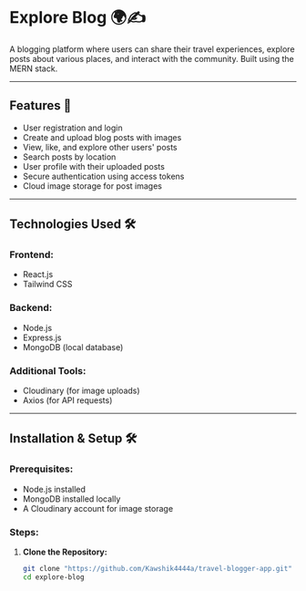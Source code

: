 # Explore Blog 🌍✍️

A blogging platform where users can share their travel experiences, explore posts about various places, and interact with the community. Built using the MERN stack.

---

## Features 🚀

- User registration and login
- Create and upload blog posts with images
- View, like, and explore other users' posts
- Search posts by location
- User profile with their uploaded posts
- Secure authentication using access tokens
- Cloud image storage for post images

---

## Technologies Used 🛠️

### Frontend:
- React.js
- Tailwind CSS

### Backend:
- Node.js
- Express.js
- MongoDB (local database)

### Additional Tools:
- Cloudinary (for image uploads)
- Axios (for API requests)

---

## Installation & Setup 🛠️

### Prerequisites:
- Node.js installed
- MongoDB installed locally
- A Cloudinary account for image storage

### Steps:

1. **Clone the Repository:**
   ```bash
   git clone "https://github.com/Kawshik4444a/travel-blogger-app.git"
   cd explore-blog
